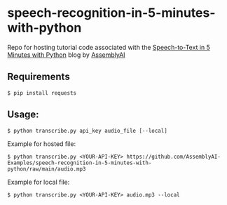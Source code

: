 # speech-recognition-in-5-minutes-with-python

Repo for hosting tutorial code associated with the [Speech-to-Text in 5 Minutes with Python](www.assemblyai.com/blog/speech-to-text-in-5-minutes-with-python/) blog by [AssemblyAI](https://www.assemblyai.com/)


## Requirements

```console
$ pip install requests
```

## Usage:

```console
$ python transcribe.py api_key audio_file [--local]
```

Example for hosted file:

```console
$ python transcribe.py <YOUR-API-KEY> https://github.com/AssemblyAI-Examples/speech-recognition-in-5-minutes-with-python/raw/main/audio.mp3
```

Example for local file:

```console
$ python transcribe.py <YOUR-API-KEY> audio.mp3 --local
```
